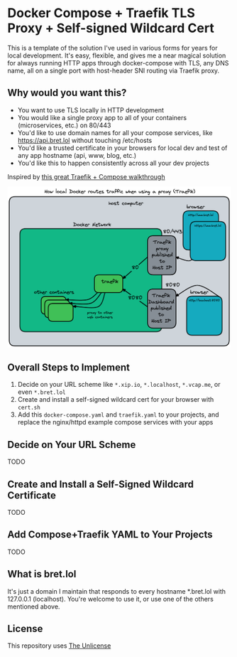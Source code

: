 # Docker Compose + Traefik TLS Proxy + Self-signed Wildcard Cert

This is a template of the solution I've used in various forms for years for local development. It's easy, flexible, and gives me a near magical solution for always running HTTP apps through docker-compose with TLS, any DNS name, all on a single port with host-header SNI routing via Traefik proxy.

## Why would you want this?

- You want to use TLS locally in HTTP development
- You would like a single proxy app to all of your containers (microservices, etc.) on 80/443
- You'd like to use domain names for all your compose services, like https://api.bret.lol without touching /etc/hosts
- You'd like a trusted certificate in your browsers for local dev and test of any app hostname (api, www, blog, etc.)
- You'd like this to happen consistently across all your dev projects

Inspired by [this great Traefik + Compose walkthrough](https://github.com/DoTheEvo/Traefik-v2-examples)

![Traffic diagram](network-diagram-compose-tls-traefik.png)

## Overall Steps to Implement

1. Decide on your URL scheme like `*.xip.io`, `*.localhost`, `*.vcap.me`, or even `*.bret.lol`
2. Create and install a self-signed wildcard cert for your browser with `cert.sh`
3. Add this `docker-compose.yaml` and `traefik.yaml` to your projects, and replace the nginx/httpd example compose services with your apps

## Decide on Your URL Scheme

TODO

## Create and Install a Self-Signed Wildcard Certificate

TODO

## Add Compose+Traefik YAML to Your Projects

TODO

## What is bret.lol

It's just a domain I maintain that responds to every hostname *.bret.lol with 127.0.0.1 (localhost). You're welcome to use it, or use one of the others mentioned above.

## License

This repository uses [The Unlicense](./LICENSE)